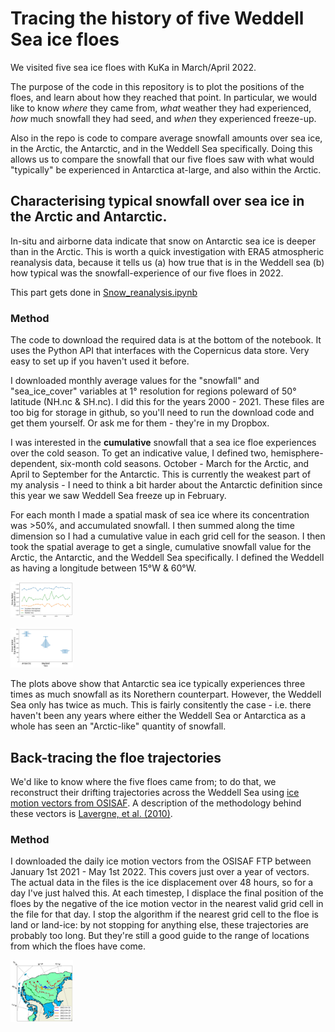 # Tracing the history of five Weddell Sea ice floes

We visited five sea ice floes with KuKa in March/April 2022.

The purpose of the code in this repository is to plot the positions of the floes, and learn about how they reached that point. In particular, we would like to know *where* they came from, *what* weather they had experienced, *how* much snowfall they had seed, and *when* they experienced freeze-up.

Also in the repo is code to compare average snowfall amounts over sea ice, in the Arctic, the Antarctic, and in the Weddell Sea specifically. Doing this allows us to compare the snowfall that our five floes saw with what would "typically" be experienced in Antarctica at-large, and also within the Arctic.

## Characterising typical snowfall over sea ice in the Arctic and Antarctic.

In-situ and airborne data indicate that snow on Antarctic sea ice is deeper than in the Arctic. This is worth a quick investigation with ERA5 atmospheric reanalysis data, because it tells us (a) how true that is in the Weddell sea (b) how typical was the snowfall-experience of our five floes in 2022.

This part gets done in [Snow_reanalysis.ipynb](https://github.com/robbiemallett/weddell_history/blob/main/notebooks/Snow_reanalysis.ipynb)

### Method

The code to download the required data is at the bottom of the notebook. It uses the Python API that interfaces with the Copernicus data store. Very easy to set up if you haven't used it before.

I downloaded monthly average values for the "snowfall" and "sea_ice_cover" variables at 1° resolution for regions poleward of 50° latitude (NH.nc & SH.nc). I did this for the years 2000 - 2021.  These files are too big for storage in github, so you'll need to run the download code and get them yourself. Or ask me for them - they're in my Dropbox. 

I was interested in the **cumulative** snowfall that a sea ice floe experiences over the cold season. To get an indicative value, I defined two, hemisphere-dependent, six-month cold seasons. October - March for the Arctic, and April to September for the Antarctic. This is currently the weakest part of my analysis - I need to think a bit harder about the Antarctic definition since this year we saw Weddell Sea freeze up in February. 

For each month I made a spatial mask of sea ice where its concentration was >50%, and accumulated snowfall. I then summed along the time dimension so I had a cumulative value in each grid cell for the season. I then took the spatial average to get a single, cumulative snowfall value for the Arctic, the Antarctic, and the Weddell Sea specifically. I defined the Weddell as having a longitude between 15°W & 60°W. 

<img
  src="/figures/snowfall_lineplots.jpg"
  style="display: inline-block; margin: 0 auto;max-width: 100px">


<img
  src="/figures/snowfall_violins.jpg"
  style="display: inline-block; margin: 0 auto;max-width: 100px">
  
The plots above show that Antarctic sea ice typically experiences three times as much snowfall as its Norethern counterpart. However, the Weddell Sea only has twice as much. This is fairly consitently the case - i.e. there haven't been any years where either the Weddell Sea or Antarctica as a whole has seen an "Arctic-like" quantity of snowfall. 

## Back-tracing the floe trajectories

We'd like to know where the five floes came from; to do that, we reconstruct their drifting trajectories across the Weddell Sea using [ice motion vectors from OSISAF](https://osisaf-hl.met.no/osi-405-c-desc
). A description of the methodology behind these vectors is [Lavergne, et al. (2010)](https://doi.org/10.1029/2009JC005958).

### Method

I downloaded the daily ice motion vectors from the OSISAF FTP between January 1st 2021 - May 1st 2022. This covers just over a year of vectors. The actual data in the files is the ice displacement over 48 hours, so for a day I've just halved this. At each timestep, I displace the final position of the floes by the negative of the ice motion vector in the nearest valid grid cell in the file for that day. I stop the algorithm if the nearest grid cell to the floe is land or land-ice: by not stopping for anything else, these trajectories are probably too long. But they're still a good guide to the range of locations from which the floes have come. 

<img
  src="/figures/floe_trajectories.jpg"
  style="display: inline-block; margin: 0 auto;max-width: 100px">
  
 
